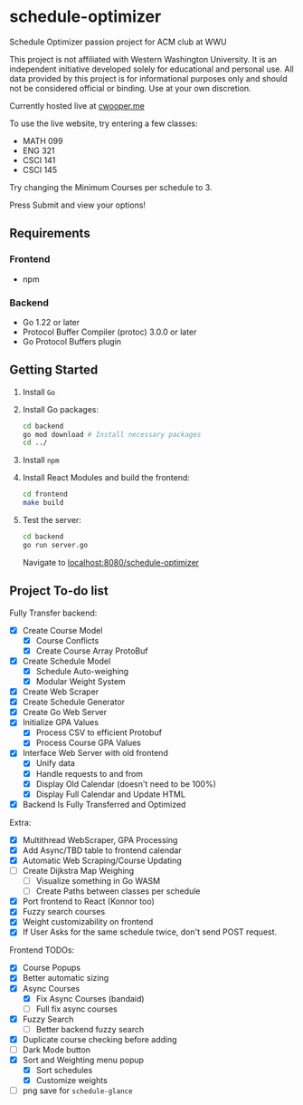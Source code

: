 # schedule-optimizer

Schedule Optimizer passion project for ACM club at WWU

This project is not affiliated with Western Washington University.
It is an independent initiative developed solely for educational
and personal use. All data provided by this project is for
informational purposes only and should not be considered official
or binding. Use at your own discretion.

Currently hosted live at [cwooper.me](https://cwooper.me/schedule-optimizer)

To use the live website, try entering a few classes:

- MATH 099
- ENG 321
- CSCI 141
- CSCI 145

Try changing the Minimum Courses per schedule to 3.

Press Submit and view your options!

## Requirements

### Frontend

- npm

### Backend

- Go 1.22 or later
- Protocol Buffer Compiler (protoc) 3.0.0 or later
- Go Protocol Buffers plugin

## Getting Started

1. Install `Go`
2. Install Go packages:

   ```bash
   cd backend
   go mod download # Install necessary packages
   cd ../
   ```

3. Install `npm`
4. Install React Modules and build the frontend:

    ```bash
    cd frontend
    make build
    ```

5. Test the server:

    ```bash
    cd backend
    go run server.go
    ```

    Navigate to [localhost:8080/schedule-optimizer](localhost:8080/schedule-optimizer)

## Project To-do list

Fully Transfer backend:

- [x] Create Course Model
  - [x] Course Conflicts
  - [x] Create Course Array ProtoBuf
- [x] Create Schedule Model
  - [x] Schedule Auto-weighing
  - [x] Modular Weight System
- [x] Create Web Scraper
- [x] Create Schedule Generator
- [x] Create Go Web Server
- [x] Initialize GPA Values
  - [x] Process CSV to efficient Protobuf
  - [x] Process Course GPA Values
- [x] Interface Web Server with old frontend
  - [x] Unify data
  - [x] Handle requests to and from
  - [x] Display Old Calendar (doesn't need to be 100%)
  - [x] Display Full Calendar and Update HTML

- [x] Backend Is Fully Transferred and Optimized

Extra:

- [x] Multithread WebScraper, GPA Processing
- [x] Add Async/TBD table to frontend calendar
- [x] Automatic Web Scraping/Course Updating
- [ ] Create Dijkstra Map Weighing
  - [ ] Visualize something in Go WASM
  - [ ] Create Paths between classes per schedule
- [x] Port frontend to React (Konnor too)
- [x] Fuzzy search courses
- [x] Weight customizability on frontend
- [x] If User Asks for the same schedule twice, don't send POST request.

Frontend TODOs:

- [x] Course Popups
- [x] Better automatic sizing
- [x] Async Courses
  - [x] Fix Async Courses (bandaid)
  - [ ] Full fix async courses
- [x] Fuzzy Search
  - [ ] Better backend fuzzy search
- [x] Duplicate course checking before adding
- [ ] Dark Mode button
- [x] Sort and Weighting menu popup
  - [x] Sort schedules
  - [x] Customize weights
- [ ] png save for `schedule-glance`
